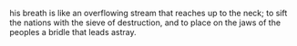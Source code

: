 his breath is like an overflowing stream that reaches up to the neck; to sift the nations with the sieve of destruction, and to place on the jaws of the peoples a bridle that leads astray.
